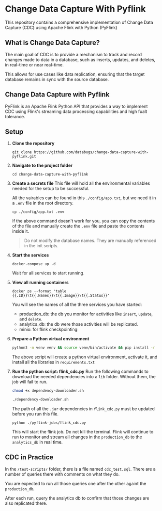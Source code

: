 # Change Data Capture With Pyflink
This repository contains a comprehensive implementation of Change Data Capture (CDC) using Apache Flink with Python (PyFlink)

## What is Change Data Capture?
The main goal of CDC is to provide a mechanism to track and record changes made to data in a database, such as inserts, updates, and deletes, in real-time or near real-time.

This allows for use cases like data replication, ensuring that the target database remains in sync with the source database.

## Change Data Capture with Pyflink 
PyFlink is an Apache Flink Python API that provides a way to implement CDC using Flink's streaming data processing capabilities and high fualt tolerance.

## Setup
1. **Clone the repository**
    ```
    git clone https://github.com/databugs/change-data-capture-with-pyflink.git
    ```
2. **Navigate to the project folder**
    ```
    cd change-data-capture-with-pyflink
    ```
3. **Create a secrets file**
    This file will hold all the environmental variables needed for the setup to be successful.

    All the vairables can be found in this `./config/app.txt`, but we need it in a `.env` file in the root directory.

    ```
    cp ./config/app.txt .env
    ```
    If the above command doesn't work for you, you can copy the contents of the file and manually create the `.env` file and paste the contents inside it.

    >Do not modify the database names. They are manually referenced in the init scripts.

4. **Start the services**
    ```
    docker-compose up -d
    ```
    Wait for all services to start running.

5. **View all running containers**
    ```
    docker ps --format 'table {{.ID}}\t{{.Names}}\t{{.Image}}\t{{.Status}}'
    ```
    You will see the names of all the three services you have started:
    - production_db: the db you monitor for activities like `insert`, `update`, and `delete`.
    - analytics_db: the db were those activities will be replicated.
    - minio: for flink checkpointing

6. **Prepare a Python virtual environment**
    ```bash
    python3 -m venv venv && source venv/bin/activate && pip install -r requirements.txt
    ```
    The above script will create a python virtual environment, activate it, and install all the libraries in `requirements.txt`

7. **Run the python script: flink_cdc.py**
    Run the following commands to download the needed dependencies into a `lib` folder. Without them, the job will fail to run.
    ```bash
    chmod +x dependency-downloader.sh

    ./dependency-downloader.sh
    ```

    The path of all the `.jar` dependencies in `flink_cdc.py` must be updated before you run this file.

    ```
    python ./pyflink-jobs/flink_cdc.py
    ```
    
    This will start the flink job. Do not kill the terminal. Flink will continue to run to monitor and stream all changes in the `production_db` to the `analytics_db` in real time.

## CDC in Practice
In the `/test-scripts/` folder, there is a file named `cdc_test.sql`. There are a number of queries there with comments on what they do.

You are expected to run all those queries one after the other againt the `production_db`.

After each run, query the analytics db to confirm that those changes are also replicated there.